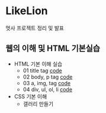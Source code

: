 # LikeLion
멋사 프로젝트 정리 및 발표

## 웹의 이해 및 HTML 기본실습
  * HTML 기본 이해 실습
    *  01 title tag [code](https://github.com/sjoonl/LikeLion/blob/main/web_html/01_html_title.html)
    *  02 body, p tag [code](https://github.com/sjoonl/LikeLion/blob/main/web_html/02_html_body_p.html)
    *  03 a, img, tag [code](https://github.com/sjoonl/LikeLion/blob/main/web_html/03_html_link_img.html)
    *  04 div, ul, ol, li [code](https://github.com/sjoonl/LikeLion/blob/main/web_html/04_html_div_span.html)
  * CSS 기본 이해
    * 갤러리 만들기 
